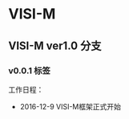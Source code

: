 # VISI-M 

## VISI-M ver1.0 分支
                                         
### v0.0.1 标签

工作日程：
* 2016-12-9 VISI-M框架正式开始